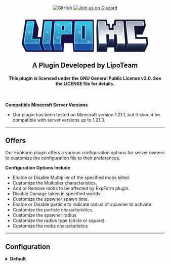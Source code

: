 <div align="center">

![GitHub](https://img.shields.io/github/license/NaufalFitri/Lipo-ExpFarm?style=flat-square)
[![Join us on Discord](https://img.shields.io/discord/1040175857462943788.svg?label=&logo=discord&logoColor=ffffff&color=7389D8&labelColor=6A7EC2&style=flat-square)](https://discord.com/invite/4DtDBGtST4)

</div>

<h2 align="center">
  <img src="lipomc.png" alt="LipoMC Logo" width="400">
  <br>
    <br>
  A Plugin Developed by LipoTeam
    <br>
    <h4 align="center">
    This plugin is licensed under the GNU General Public License v3.0. See the LICENSE file for details.
    </h4>
<br>
</h2>

**Compatible Minecraft Server Versions**

- Our plugin has been tested on Minecraft version 1.21.1, but it should be compatible with server versions up to 1.21.3.

---

## Offers

Our ExpFarm plugin offers a various configuration options for server owners
to customize the configuration file to their preferences.

**Configuration Options Include**

- Enable or Disable Multiplier of the specified mobs killed.
- Customize the Multiplier characteristics.
- Add or Remove mobs to be affected by ExpFarm plugin.
- Disable Damage taken in specified worlds.
- Customize the spawner spawn time.
- Enable or Disable particle to indicate radius of spawner to activate.
- Customize the particle characteristics.
- Customize the spawner radius
- Customize the radius type (circle or square).
- Customize the mobs characteristics
---
## Configuration
<details>
<summary><b>Default</b></summary>

```
# prefix for the plugin
prefix: '&8[&9&l!&8] &9&lExpFarm &8»&f'

ExpFarm:

  multiplier:

    # Enable or Disable to gain multiplier in the world specified and mobs specified
    enabled: true

    # Percentage to get multiplier by killing mobs specified
    percentage: 50

    # Range of multiplier can be gained, set both to same if you want to make fixed multiplier
    first-range: 2
    last-range: 4

  # Specified entity to gain multiplier, mob options and spawners (can not be specified but other event is not affecting those)
  entity-type:
    - ZOMBIE
    - SKELETON
    - CREEPER
    - ENDERMAN

  # List of spawners available in the server
  spawners: []

  # Set if the specified world can make player take damage
  damage-taken: true

  # Specified world to activate expfarm features
  worlds:
    - world

  # The options for the spawners
  spawner-options:

    # Set the spawn time in seconds, need to restart the server
    spawn-time: 5

    # y-offset of text-display spawned if admin make one
    y-offset: 1

    # particle spawned for displaying the radius of the spawner to activate
    particle:

      # Enable or Disable particle effects
      enabled: true

      # Type of particle to be used, you can check here https://hub.spigotmc.org/javadocs/spigot/org/bukkit/Particle.html
      name: SMOKE

      # The quantity of particle spawned
      quantity: 1

      # The speed of particle spawned
      speed: 0

    # The radius for the spawner to activate
    radius: 5

    # Type of radius, can be square and circle only (if others, it will be set to default = square)
    radius-type: square

    # Randomize spawn location of the spawner
    random-range-spawn:

      # Because the location can be substract and added, so added -negative to make it substract
      first: -2
      last: 2

    # Mobs characteristics
    mobs:

      # Only for creeper
      creeper:

        # Time of ticks to make the creeper explodes, to make them freeze
        fuse-ticks-multiplier: 10

        # The explosion power creeper have
        explosion: 0

      # Option to make the mobs specified have tools or not
      no-tools: true

      # Option to make the mobs in world specified have drops or not
      no-drops: true

      # Option to make the specified entity cannot teleport (mostly for enderman)
      no-teleport: true
```

</details>


